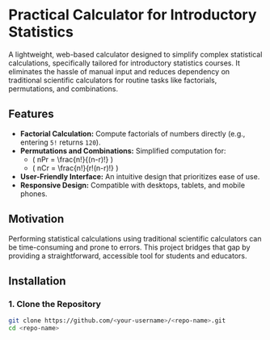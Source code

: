 # Practical Calculator for Introductory Statistics

A lightweight, web-based calculator designed to simplify complex statistical calculations, specifically tailored for introductory statistics courses. It eliminates the hassle of manual input and reduces dependency on traditional scientific calculators for routine tasks like factorials, permutations, and combinations.

## Features

- **Factorial Calculation:** Compute factorials of numbers directly (e.g., entering `5!` returns `120`).
- **Permutations and Combinations:** Simplified computation for:
  - \( nPr = \frac{n!}{(n-r)!} \)
  - \( nCr = \frac{n!}{r!(n-r)!} \)
- **User-Friendly Interface:** An intuitive design that prioritizes ease of use.
- **Responsive Design:** Compatible with desktops, tablets, and mobile phones.

## Motivation

Performing statistical calculations using traditional scientific calculators can be time-consuming and prone to errors. This project bridges that gap by providing a straightforward, accessible tool for students and educators.

## Installation

### 1. Clone the Repository
```bash
git clone https://github.com/<your-username>/<repo-name>.git
cd <repo-name>
